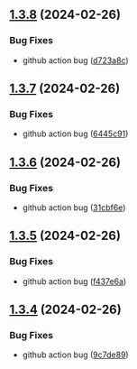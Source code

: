 ## [1.3.8](https://github.com/ephrimlawrence/ananse/compare/v1.3.7...v1.3.8) (2024-02-26)


### Bug Fixes

* github action bug ([d723a8c](https://github.com/ephrimlawrence/ananse/commit/d723a8c3f1ab8541560b7b47b53229728c23e00b))



## [1.3.7](https://github.com/ephrimlawrence/ananse/compare/v1.3.6...v1.3.7) (2024-02-26)


### Bug Fixes

* github action bug ([6445c91](https://github.com/ephrimlawrence/ananse/commit/6445c91a2d8529bfefb96bebe2defd2259f5b078))



## [1.3.6](https://github.com/ephrimlawrence/ananse/compare/v1.3.5...v1.3.6) (2024-02-26)


### Bug Fixes

* github action bug ([31cbf6e](https://github.com/ephrimlawrence/ananse/commit/31cbf6e25c817b5c1c8616b6497a3ff2f0062319))



## [1.3.5](https://github.com/ephrimlawrence/ananse/compare/v1.3.4...v1.3.5) (2024-02-26)


### Bug Fixes

* github action bug ([f437e6a](https://github.com/ephrimlawrence/ananse/commit/f437e6a765ff89216ec4ed969feac21c87a555e7))



## [1.3.4](https://github.com/ephrimlawrence/ananse/compare/v1.3.3...v1.3.4) (2024-02-26)


### Bug Fixes

* github action bug ([9c7de89](https://github.com/ephrimlawrence/ananse/commit/9c7de89c106a4fbc13dec2649d6cdee001808699))



